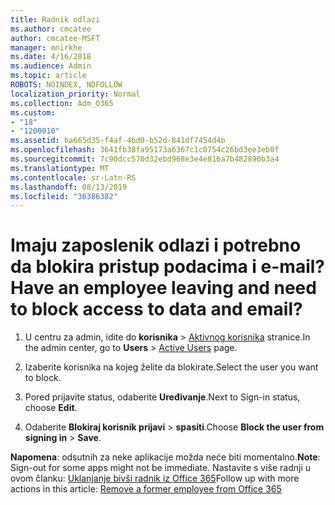 ```yaml
---
title: Radnik odlazi
ms.author: cmcatee
author: cmcatee-MSFT
manager: mnirkhe
ms.date: 4/16/2018
ms.audience: Admin
ms.topic: article
ROBOTS: NOINDEX, NOFOLLOW
localization_priority: Normal
ms.collection: Adm_O365
ms.custom:
- "18"
- "1200010"
ms.assetid: ba665d35-f4af-4bd0-b52d-841df7454d4b
ms.openlocfilehash: 3641fb38fa95173a6367c1c0754c26bd3ee3eb0f
ms.sourcegitcommit: 7c90dcc570d32ebd968e3e4e816a7b482890b3a4
ms.translationtype: MT
ms.contentlocale: sr-Latn-RS
ms.lasthandoff: 08/13/2019
ms.locfileid: "36386382"
---
```

# <a name="have-an-employee-leaving-and-need-to-block-access-to-data-and-email"></a><span data-ttu-id="34a34-102">Imaju zaposlenik odlazi i potrebno da blokira pristup podacima i e-mail?</span><span class="sxs-lookup"><span data-stu-id="34a34-102">Have an employee leaving and need to block access to data and email?</span></span>
  
1. <span data-ttu-id="34a34-103">U centru za admin, idite do **korisnika** \> [Aktivnog korisnika](https://go.microsoft.com/fwlink/p/?linkid=834822) stranice.</span><span class="sxs-lookup"><span data-stu-id="34a34-103">In the admin center, go to **Users** \> [Active Users](https://go.microsoft.com/fwlink/p/?linkid=834822) page.</span></span>

2. <span data-ttu-id="34a34-104">Izaberite korisnika na kojeg želite da blokirate.</span><span class="sxs-lookup"><span data-stu-id="34a34-104">Select the user you want to block.</span></span>

3. <span data-ttu-id="34a34-105">Pored prijavite status, odaberite **Uređivanje**.</span><span class="sxs-lookup"><span data-stu-id="34a34-105">Next to Sign-in status, choose **Edit**.</span></span>

4. <span data-ttu-id="34a34-106">Odaberite **Blokiraj korisnik prijavi** \> **spasiti**.</span><span class="sxs-lookup"><span data-stu-id="34a34-106">Choose **Block the user from signing in** \> **Save**.</span></span>

<span data-ttu-id="34a34-107">**Napomena**: odsutnih za neke aplikacije možda neće biti momentalno.</span><span class="sxs-lookup"><span data-stu-id="34a34-107">**Note**: Sign-out for some apps might not be immediate.</span></span> <span data-ttu-id="34a34-108">Nastavite s više radnji u ovom članku: [Uklanjanje bivši radnik iz Office 365](https://docs.microsoft.com/en-us/office365/admin/add-users/remove-former-employee)</span><span class="sxs-lookup"><span data-stu-id="34a34-108">Follow up with more actions in this article: [Remove a former employee from Office 365](https://docs.microsoft.com/en-us/office365/admin/add-users/remove-former-employee)</span></span>